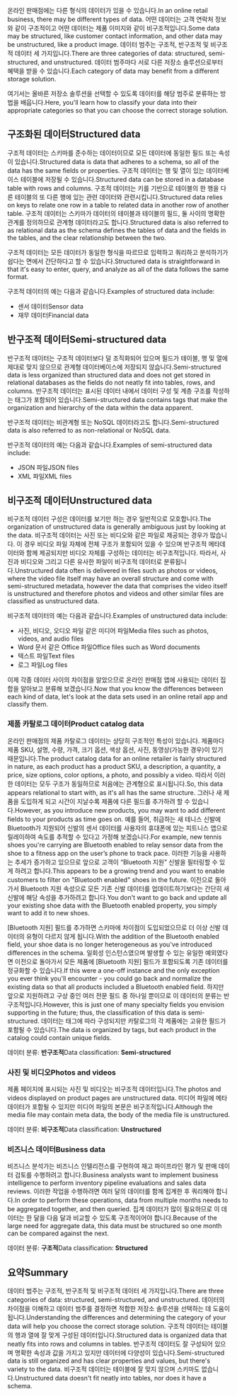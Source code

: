 <span data-ttu-id="3985d-101">온라인 판매점에는 다른 형식의 데이터가 있을 수 있습니다.</span><span class="sxs-lookup"><span data-stu-id="3985d-101">In an online retail business, there may be different types of data.</span></span> <span data-ttu-id="3985d-102">어떤 데이터는 고객 연락처 정보와 같이 구조적이고 어떤 데이터는 제품 이미지와 같이 비구조적입니다.</span><span class="sxs-lookup"><span data-stu-id="3985d-102">Some data may be structured, like customer contact information, and other data may be unstructured, like a product image.</span></span> <span data-ttu-id="3985d-103">데이터 범주는 구조적, 반구조적 및 비구조적 데이터 세 가지입니다.</span><span class="sxs-lookup"><span data-stu-id="3985d-103">There are three categories of data: structured, semi-structured, and unstructured.</span></span> <span data-ttu-id="3985d-104">데이터 범주마다 서로 다른 저장소 솔루션으로부터 혜택을 받을 수 있습니다.</span><span class="sxs-lookup"><span data-stu-id="3985d-104">Each category of data may benefit from a different storage solution.</span></span>

<span data-ttu-id="3985d-105">여기서는 올바른 저장소 솔루션을 선택할 수 있도록 데이터를 해당 범주로 분류하는 방법을 배웁니다.</span><span class="sxs-lookup"><span data-stu-id="3985d-105">Here, you'll learn how to classify your data into their appropriate categories so that you can choose the correct storage solution.</span></span>

## <a name="structured-data"></a><span data-ttu-id="3985d-106">구조화된 데이터</span><span class="sxs-lookup"><span data-stu-id="3985d-106">Structured data</span></span>

<span data-ttu-id="3985d-107">구조적 데이터는 스키마를 준수하는 데이터이므로 모든 데이터에 동일한 필드 또는 속성이 있습니다.</span><span class="sxs-lookup"><span data-stu-id="3985d-107">Structured data is data that adheres to a schema, so all of the data has the same fields or properties.</span></span> <span data-ttu-id="3985d-108">구조적 데이터는 행 및 열이 있는 데이터베이스 테이블에 저장될 수 있습니다.</span><span class="sxs-lookup"><span data-stu-id="3985d-108">Structured data can be stored in a database table with rows and columns.</span></span> <span data-ttu-id="3985d-109">구조적 데이터는 키를 기반으로 테이블의 한 행을 다른 테이블의 또 다른 행에 있는 관련 데이터와 관련시킵니다.</span><span class="sxs-lookup"><span data-stu-id="3985d-109">Structured data relies on keys to relate one row in a table to related data in another row of another table.</span></span> <span data-ttu-id="3985d-110">구조적 데이터는 스키마가 데이터의 테이블과 테이블의 필드, 둘 사이의 명확한 관계를 정의하므로 관계형 데이터라고도 합니다.</span><span class="sxs-lookup"><span data-stu-id="3985d-110">Structured data is also referred to as relational data as the schema defines the tables of data and the fields in the tables, and the clear relationship between the two.</span></span>

<span data-ttu-id="3985d-111">구조적 데이터는 모든 데이터가 동일한 형식을 따르므로 입력하고 쿼리하고 분석하기가 쉽다는 면에서 간단하다고 할 수 있습니다.</span><span class="sxs-lookup"><span data-stu-id="3985d-111">Structured data is straightforward in that it's easy to enter, query, and analyze as all of the data follows the same format.</span></span>

<span data-ttu-id="3985d-112">구조적 데이터의 예는 다음과 같습니다.</span><span class="sxs-lookup"><span data-stu-id="3985d-112">Examples of structured data include:</span></span>
* <span data-ttu-id="3985d-113">센서 데이터</span><span class="sxs-lookup"><span data-stu-id="3985d-113">Sensor data</span></span>
* <span data-ttu-id="3985d-114">재무 데이터</span><span class="sxs-lookup"><span data-stu-id="3985d-114">Financial data</span></span>

## <a name="semi-structured-data"></a><span data-ttu-id="3985d-115">반구조적 데이터</span><span class="sxs-lookup"><span data-stu-id="3985d-115">Semi-structured data</span></span>

<span data-ttu-id="3985d-116">반구조적 데이터는 구조적 데이터보다 덜 조직화되어 있으며 필드가 테이블, 행 및 열에 제대로 맞지 않으므로 관계형 데이터베이스에 저장되지 않습니다.</span><span class="sxs-lookup"><span data-stu-id="3985d-116">Semi-structured data is less organized than structured data and does not get stored in relational databases as the fields do not neatly fit into tables, rows, and columns.</span></span> <span data-ttu-id="3985d-117">반구조적 데이터는 표시된 데이터 내에서 데이터 구성 및 계층 구조를 작성하는 태그가 포함되어 있습니다.</span><span class="sxs-lookup"><span data-stu-id="3985d-117">Semi-structured data contains tags that make the organization and hierarchy of the data within the data apparent.</span></span>  

<span data-ttu-id="3985d-118">반구조적 데이터는 비관계형 또는 NoSQL 데이터라고도 합니다.</span><span class="sxs-lookup"><span data-stu-id="3985d-118">Semi-structured data is also referred to as non-relational or NoSQL data.</span></span>

<span data-ttu-id="3985d-119">반구조적 데이터의 예는 다음과 같습니다.</span><span class="sxs-lookup"><span data-stu-id="3985d-119">Examples of semi-structured data include:</span></span>
* <span data-ttu-id="3985d-120">JSON 파일</span><span class="sxs-lookup"><span data-stu-id="3985d-120">JSON files</span></span>
* <span data-ttu-id="3985d-121">XML 파일</span><span class="sxs-lookup"><span data-stu-id="3985d-121">XML files</span></span>

## <a name="unstructured-data"></a><span data-ttu-id="3985d-122">비구조적 데이터</span><span class="sxs-lookup"><span data-stu-id="3985d-122">Unstructured data</span></span>

<span data-ttu-id="3985d-123">비구조적 데이터 구성은 데이터를 보기만 하는 경우 일반적으로 모호합니다.</span><span class="sxs-lookup"><span data-stu-id="3985d-123">The organization of unstructured data is generally ambiguous just by looking at the data.</span></span> <span data-ttu-id="3985d-124">비구조적 데이터는 사진 또는 비디오와 같은 파일로 제공되는 경우가 많습니다. 이 경우 비디오 파일 자체에 전체 구조가 포함되어 있을 수 있으며 반구조적 메타데이터와 함께 제공되지만 비디오 자체를 구성하는 데이터는 비구조적입니다. 따라서, 사진과 비디오와 그리고 다른 유사한 파일이 비구조적 데이터로 분류됩니다.</span><span class="sxs-lookup"><span data-stu-id="3985d-124">Unstructured data often is delivered in files such as photos or videos, where the video file itself may have an overall structure and come with semi-structured metadata, however the data that comprises the video itself is unstructured and therefore photos and videos and other similar files are classified as unstructured data.</span></span>

<span data-ttu-id="3985d-125">비구조적 데이터의 예는 다음과 같습니다.</span><span class="sxs-lookup"><span data-stu-id="3985d-125">Examples of unstructured data include:</span></span>
* <span data-ttu-id="3985d-126">사진, 비디오, 오디오 파일 같은 미디어 파일</span><span class="sxs-lookup"><span data-stu-id="3985d-126">Media files such as photos, videos, and audio files</span></span>
* <span data-ttu-id="3985d-127">Word 문서 같은 Office 파일</span><span class="sxs-lookup"><span data-stu-id="3985d-127">Office files such as Word documents</span></span>
* <span data-ttu-id="3985d-128">텍스트 파일</span><span class="sxs-lookup"><span data-stu-id="3985d-128">Text files</span></span>
* <span data-ttu-id="3985d-129">로그 파일</span><span class="sxs-lookup"><span data-stu-id="3985d-129">Log files</span></span>

<span data-ttu-id="3985d-130">이제 각종 데이터 사이의 차이점을 알았으므로 온라인 판매점 앱에 사용되는 데이터 집합을 알아보고 분류해 보겠습니다.</span><span class="sxs-lookup"><span data-stu-id="3985d-130">Now that you know the differences between each kind of data, let's look at the data sets used in an online retail app and classify them.</span></span>

### <a name="product-catalog-data"></a><span data-ttu-id="3985d-131">제품 카탈로그 데이터</span><span class="sxs-lookup"><span data-stu-id="3985d-131">Product catalog data</span></span>

<span data-ttu-id="3985d-132">온라인 판매점의 제품 카탈로그 데이터는 상당히 구조적인 특성이 있습니다. 제품마다 제품 SKU, 설명, 수량, 가격, 크기 옵션, 색상 옵션, 사진, 동영상(가능한 경우)이 있기 때문입니다.</span><span class="sxs-lookup"><span data-stu-id="3985d-132">The product catalog data for an online retailer is fairly structured in nature, as each product has a product SKU, a description, a quantity, a price, size options, color options, a photo, and possibly a video.</span></span> <span data-ttu-id="3985d-133">따라서 이러한 데이터는 모두 구조가 동일하므로 처음에는 관계형으로 표시됩니다.</span><span class="sxs-lookup"><span data-stu-id="3985d-133">So, this data appears relational to start with, as it's all has the same structure.</span></span> <span data-ttu-id="3985d-134">그러나 새 제품을 도입하게 되고 시간이 지날수록 제품에 다른 필드를 추가하려 할 수 있습니다.</span><span class="sxs-lookup"><span data-stu-id="3985d-134">However, as you introduce new products, you may want to add different fields to your products as time goes on.</span></span> <span data-ttu-id="3985d-135">예를 들어, 취급하는 새 테니스 신발에 Bluetooth가 지원되어 신발의 센서 데이터를 사용자의 휴대폰에 있는 피트니스 앱으로 릴레이하여 속도를 추적할 수 있다고 가정해 보겠습니다.</span><span class="sxs-lookup"><span data-stu-id="3985d-135">For example, new tennis shoes you're carrying are Bluetooth enabled to relay sensor data from the shoe to a fitness app on the user’s phone to track pace.</span></span> <span data-ttu-id="3985d-136">이러한 기능을 사용하는 추세가 증가하고 있으므로 앞으로 고객이 “Bluetooth 지원” 신발을 필터링할 수 있게 하려고 합니다.</span><span class="sxs-lookup"><span data-stu-id="3985d-136">This appears to be a growing trend and you want to enable customers to filter on "Bluetooth enabled" shoes in the future.</span></span> <span data-ttu-id="3985d-137">이전으로 돌아가서 Bluetooth 지원 속성으로 모든 기존 신발 데이터를 업데이트하기보다는 간단히 새 신발에 해당 속성을 추가하려고 합니다.</span><span class="sxs-lookup"><span data-stu-id="3985d-137">You don't want to go back and update all your existing shoe data with the Bluetooth enabled property, you simply want to add it to new shoes.</span></span>

<span data-ttu-id="3985d-138">[Bluetooth 지원] 필드를 추가하면 스키마에 차이점이 도입되었으므로 더 이상 신발 데이터의 유형이 다르지 않게 됩니다.</span><span class="sxs-lookup"><span data-stu-id="3985d-138">With the addition of the Bluetooth enabled field, your shoe data is no longer heterogeneous as you've introduced differences in the schema.</span></span> <span data-ttu-id="3985d-139">일회성 인스턴스였으며 발생할 수 있는 유일한 예외였다면 이전으로 돌아가서 모든 제품에 [Bluetooth 지원] 필드가 포함되도록 기존 데이터를 정규화할 수 있습니다.</span><span class="sxs-lookup"><span data-stu-id="3985d-139">If this were a one-off instance and the only exception you ever think you'll encounter - you could go back and normalize the existing data so that all products included a Bluetooth enabled field.</span></span> <span data-ttu-id="3985d-140">하지만 앞으로 지원하려고 구상 중인 여러 전문 필드 중 하나일 뿐이므로 이 데이터의 분류는 반구조적입니다.</span><span class="sxs-lookup"><span data-stu-id="3985d-140">However, this is just one of many specialty fields you envision supporting in the future; thus, the classification of this data is semi-structured.</span></span> <span data-ttu-id="3985d-141">데이터는 태그에 따라 구성되지만 카탈로그의 각 제품에는 고유한 필드가 포함될 수 있습니다.</span><span class="sxs-lookup"><span data-stu-id="3985d-141">The data is organized by tags, but each product in the catalog could contain unique fields.</span></span>

<span data-ttu-id="3985d-142">데이터 분류: **반구조적**</span><span class="sxs-lookup"><span data-stu-id="3985d-142">Data classification: **Semi-structured**</span></span>

### <a name="photos-and-videos"></a><span data-ttu-id="3985d-143">사진 및 비디오</span><span class="sxs-lookup"><span data-stu-id="3985d-143">Photos and videos</span></span>

<span data-ttu-id="3985d-144">제품 페이지에 표시되는 사진 및 비디오는 비구조적 데이터입니다.</span><span class="sxs-lookup"><span data-stu-id="3985d-144">The photos and videos displayed on product pages are unstructured data.</span></span> <span data-ttu-id="3985d-145">미디어 파일에 메타데이터가 포함될 수 있지만 미디어 파일의 본문은 비구조적입니다.</span><span class="sxs-lookup"><span data-stu-id="3985d-145">Although the media file may contain meta data, the body of the media file is unstructured.</span></span>

<span data-ttu-id="3985d-146">데이터 분류: **비구조적**</span><span class="sxs-lookup"><span data-stu-id="3985d-146">Data classification: **Unstructured**</span></span>

### <a name="business-data"></a><span data-ttu-id="3985d-147">비즈니스 데이터</span><span class="sxs-lookup"><span data-stu-id="3985d-147">Business data</span></span>

<span data-ttu-id="3985d-148">비즈니스 분석가는 비즈니스 인텔리전스를 구현하여 재고 파이프라인 평가 및 판매 데이터 검토를 수행하려고 합니다.</span><span class="sxs-lookup"><span data-stu-id="3985d-148">Business analysts want to implement business intelligence to perform inventory pipeline evaluations and sales data reviews.</span></span> <span data-ttu-id="3985d-149">이러한 작업을 수행하려면 여러 달의 데이터를 함께 집계한 후 쿼리해야 합니다.</span><span class="sxs-lookup"><span data-stu-id="3985d-149">In order to perform these operations, data from multiple months needs to be aggregated together, and then queried.</span></span> <span data-ttu-id="3985d-150">집계 데이터가 많이 필요하므로 이 데이터는 한 달을 다음 달과 비교할 수 있도록 구조적이어야 합니다.</span><span class="sxs-lookup"><span data-stu-id="3985d-150">Because of the large need for aggregate data, this data must be structured so one month can be compared against the next.</span></span>

<span data-ttu-id="3985d-151">데이터 분류: **구조적**</span><span class="sxs-lookup"><span data-stu-id="3985d-151">Data classification: **Structured**</span></span>

## <a name="summary"></a><span data-ttu-id="3985d-152">요약</span><span class="sxs-lookup"><span data-stu-id="3985d-152">Summary</span></span>

<span data-ttu-id="3985d-153">데이터 범주는 구조적, 반구조적 및 비구조적 데이터 세 가지입니다.</span><span class="sxs-lookup"><span data-stu-id="3985d-153">There are three categories of data: structured, semi-structured, and unstructured.</span></span> <span data-ttu-id="3985d-154">데이터의 차이점을 이해하고 데이터 범주를 결정하면 적합한 저장소 솔루션을 선택하는 데 도움이 됩니다.</span><span class="sxs-lookup"><span data-stu-id="3985d-154">Understanding the differences and determining the category of your data will help you choose the correct storage solution.</span></span> <span data-ttu-id="3985d-155">구조적 데이터는 테이블의 행과 열에 잘 맞게 구성된 데이터입니다.</span><span class="sxs-lookup"><span data-stu-id="3985d-155">Structured data is organized data that neatly fits into rows and columns in tables.</span></span> <span data-ttu-id="3985d-156">반구조적 데이터도 잘 구성되어 있으며 명확한 속성과 값을 가지고 있지만 데이터에 다양성이 있습니다.</span><span class="sxs-lookup"><span data-stu-id="3985d-156">Semi-structured data is still organized and has clear properties and values, but there's variety to the data.</span></span> <span data-ttu-id="3985d-157">비구조적 데이터는 테이블에 잘 맞지 않으며 스키마도 없습니다.</span><span class="sxs-lookup"><span data-stu-id="3985d-157">Unstructured data doesn't fit neatly into tables, nor does it have a schema.</span></span>
